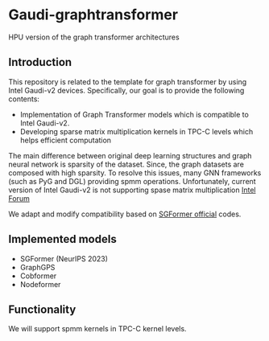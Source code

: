 # Gaudi-graphtransformer
HPU version of the graph transformer architectures

## Introduction
This repository is related to the template for graph transformer by using Intel Gaudi-v2 devices.
Specifically, our goal is to provide the following contents:

- Implementation of Graph Transformer models which is compatible to Intel Gaudi-v2.
- Developing sparse matrix multiplication kernels in TPC-C levels which helps efficient computation

The main difference between original deep learning structures and graph neural network is sparsity of the dataset.
Since, the graph datasets are composed with high sparsity. To resolve this issues, many GNN frameworks (such as PyG and DGL) providing spmm operations.
Unfortunately, current version of Intel Gaudi-v2 is not supporting spase matrix multiplication [Intel Forum](https://forum.habana.ai/t/questions-regarding-the-architecture-about-habana-gaudi/355/6)

We adapt and modify compatibility based on [SGFormer official](https://github.com/qitianwu/SGFormer) codes.


## Implemented models

- SGFormer (NeurIPS 2023) 
- GraphGPS
- Cobformer
- Nodeformer

## Functionality

We will support spmm kernels in TPC-C kernel levels.

